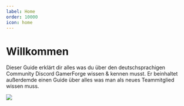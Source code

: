 ```yaml
---
label: Home
order: 10000
icon: home
---
```


# Willkommen

Dieser Guide erklärt dir alles was du über den deutschsprachigen Community Discord GamerForge wissen & kennen musst. Er beinhaltet außerdemde einen Guide über alles was man als neues Teammitglied wissen muss.

<div align="left">
    <img src="https://invidget.switchblade.xyz/820711921158062120?language=de">
</div>
